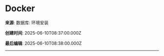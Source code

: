 # Docker

**来源**: 数据库: 环境安装

**创建时间**: 2025-06-10T08:37:00.000Z

**最后编辑**: 2025-06-10T08:38:00.000Z

---

